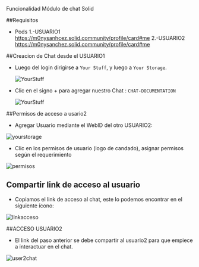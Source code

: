 
Funcionalidad Módulo de chat Solid 

##Requisitos
- Pods
    1.-USUARIO1  https://m0nysanhcez.solid.community/profile/card#me
    2.-USUARIO2 https://m0nysanchez.solid.community/profile/card#me

##Creacion de Chat desde el USUARIO1
- Luego del login dirigirse a ``Your Stuff``, y luego a ``Your Storage``.

   ![YourStuff](https://imgur.com/xtYwxyC.png)
 
- Clic en el signo  +  para agregar nuestro Chat  : ``CHAT-DOCUMENTATION``



   ![YourStuff](https://imgur.com/0tf7qL4.png)

##Permisos de acceso a usario2
- Agregar Usuario mediante el WebID del otro USUARIO2:

![yourstorage](https://imgur.com/GlCXAR5.png)

- Clic en los permisos de usuario (logo de candado), asignar permisos según el requerimiento 

![permisos](https://imgur.com/dK1W5fT.png)

## Compartir link de acceso al usuario
- Copiamos el link de acceso al chat, este lo podemos encontrar en el siguiente ícono:
 
 ![linkacceso](https://imgur.com/sPqIzvq.png)
 
 ##ACCESO USUARIO2 
 - El link del paso anterior se debe compartir al usuario2 para que empiece a interactuar en el chat.
  
  ![user2chat](https://imgur.com/PwvQ7SN.png)
  



  

